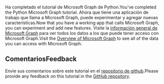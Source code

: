 <!-- markdownlint-disable MD002 MD041 -->

<span data-ttu-id="cb1bf-101">Ha completado el tutorial de Microsoft Graph de Python.</span><span class="sxs-lookup"><span data-stu-id="cb1bf-101">You've completed the Python Microsoft Graph tutorial.</span></span> <span data-ttu-id="cb1bf-102">Ahora que tiene una aplicación de trabajo que llama a Microsoft Graph, puede experimentar y agregar nuevas características.</span><span class="sxs-lookup"><span data-stu-id="cb1bf-102">Now that you have a working app that calls Microsoft Graph, you can experiment and add new features.</span></span> <span data-ttu-id="cb1bf-103">Visite la [información general de Microsoft Graph](/graph/overview) para ver todos los datos a los que puede tener acceso con Microsoft Graph.</span><span class="sxs-lookup"><span data-stu-id="cb1bf-103">Visit the [Overview of Microsoft Graph](/graph/overview) to see all of the data you can access with Microsoft Graph.</span></span>

## <a name="feedback"></a><span data-ttu-id="cb1bf-104">Comentarios</span><span class="sxs-lookup"><span data-stu-id="cb1bf-104">Feedback</span></span>

<span data-ttu-id="cb1bf-105">Envíe sus comentarios sobre este tutorial en el [repositorio de github](https://github.com/microsoftgraph/msgraph-training-pythondjangoapp).</span><span class="sxs-lookup"><span data-stu-id="cb1bf-105">Please provide any feedback on this tutorial in the [GitHub repository](https://github.com/microsoftgraph/msgraph-training-pythondjangoapp).</span></span>
